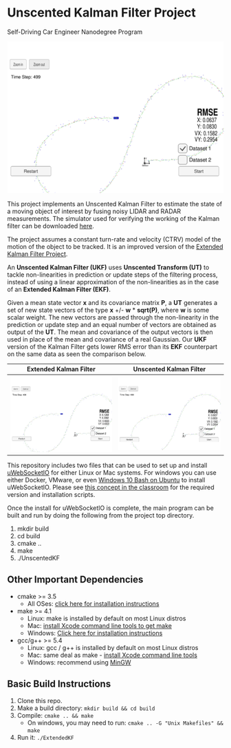 # Unscented Kalman Filter Project
Self-Driving Car Engineer Nanodegree Program

![Screenshot](readme-resources/fusion-dataset1.png)

This project implements an Unscented Kalman Filter to estimate the state of a moving object of interest by fusing noisy LIDAR and RADAR measurements. The simulator used for verifying the working of the Kalman filter can be downloaded [here](https://github.com/udacity/self-driving-car-sim/releases).

The project assumes a constant turn-rate and velocity (CTRV) model of the motion of the object to be tracked. It is an improved version of the [Extended Kalman Filter Project](https://github.com/farhanhubble/Extended-Kalman-Filter-Project).

An **Unscented Kalman Filter (UKF)** uses **Unscented Transform (UT)** to tackle non-linearities in prediction or update steps of the filtering process, instead of using a linear approximation of the non-linearities as in the case of an **Extended Kalman Filter (EKF)**. 

Given a mean state vector **x** and its covariance matrix **P**, a **UT** generates a set of new state vectors of the type **x** +/- **w** * **sqrt(P)**, where **w** is some scalar weight. The new vectors are passed through the non-linearity in the prediction or update step and an equal number of vectors are obtained as output of the **UT**. The mean and covariance of the output vectors is then used in place of the mean and covariance of a real Gaussian. Our **UKF** version of the Kalman Filter gets lower RMS error than its **EKF** counterpart on the same data as seen the comparison below.


Extended Kalman Filter     |  Unscented Kalman Filter
:-------------------------:|:-------------------------:
![](readme-resources/fusion-dataset1_EKF_small.png)  |  ![](readme-resources/fusion-dataset1_UKF_small.png) 

This repository includes two files that can be used to set up and install [uWebSocketIO](https://github.com/uWebSockets/uWebSockets) for either Linux or Mac systems. For windows you can use either Docker, VMware, or even [Windows 10 Bash on Ubuntu](https://www.howtogeek.com/249966/how-to-install-and-use-the-linux-bash-shell-on-windows-10/) to install uWebSocketIO. Please see [this concept in the classroom](https://classroom.udacity.com/nanodegrees/nd013/parts/40f38239-66b6-46ec-ae68-03afd8a601c8/modules/0949fca6-b379-42af-a919-ee50aa304e6a/lessons/f758c44c-5e40-4e01-93b5-1a82aa4e044f/concepts/16cf4a78-4fc7-49e1-8621-3450ca938b77) for the required version and installation scripts.

Once the install for uWebSocketIO is complete, the main program can be built and run by doing the following from the project top directory.

1. mkdir build
2. cd build
3. cmake ..
4. make
5. ./UnscentedKF


## Other Important Dependencies

* cmake >= 3.5
  * All OSes: [click here for installation instructions](https://cmake.org/install/)
* make >= 4.1
  * Linux: make is installed by default on most Linux distros
  * Mac: [install Xcode command line tools to get make](https://developer.apple.com/xcode/features/)
  * Windows: [Click here for installation instructions](http://gnuwin32.sourceforge.net/packages/make.htm)
* gcc/g++ >= 5.4
  * Linux: gcc / g++ is installed by default on most Linux distros
  * Mac: same deal as make - [install Xcode command line tools](https://developer.apple.com/xcode/features/)
  * Windows: recommend using [MinGW](http://www.mingw.org/)

## Basic Build Instructions

1. Clone this repo.
2. Make a build directory: `mkdir build && cd build`
3. Compile: `cmake .. && make` 
   * On windows, you may need to run: `cmake .. -G "Unix Makefiles" && make`
4. Run it: `./ExtendedKF `
